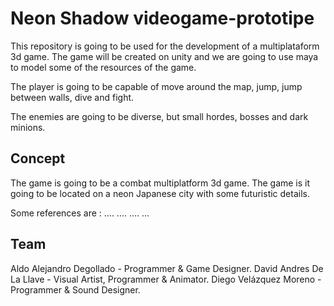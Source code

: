 # Neon Shadow videogame-prototipe

This repository is going to be used for the development of a multiplataform 3d game. The game will be created on unity and we are going to use maya to model some of the resources of the game.

The player is going to be capable of move around the map, jump, jump between walls, dive and fight.

The enemies are going to be diverse, but small hordes, bosses and dark minions.

## Concept
The game is going to be a combat multiplatform 3d game. The game is it going to be located on a neon Japanese city with some futuristic details.

Some references are :
....
....
....
...


## Team
Aldo Alejandro Degollado - Programmer & Game Designer.
David Andres De La Llave - Visual Artist, Programmer & Animator.
Diego Velázquez Moreno - Programmer & Sound Designer.
